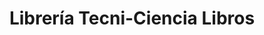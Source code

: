 ---
title: "Librería Tecni-Ciencia Libros"
url: /caracas/libreria-tecni-ciencia-libros-av-la-estancia-2/
shop: Bücher
---